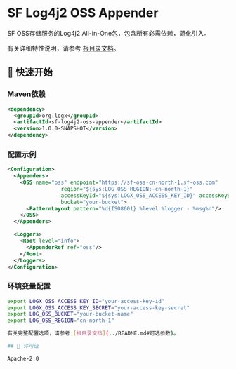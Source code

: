 # SF Log4j2 OSS Appender

SF OSS存储服务的Log4j2 All-in-One包，包含所有必需依赖，简化引入。

有关详细特性说明，请参考 [根目录文档](../README.md)。

## 🚀 快速开始

### Maven依赖

```xml
<dependency>
  <groupId>org.logx</groupId>
  <artifactId>sf-log4j2-oss-appender</artifactId>
  <version>1.0.0-SNAPSHOT</version>
</dependency>
```

### 配置示例

```xml
<Configuration>
  <Appenders>
    <OSS name="oss" endpoint="https://sf-oss-cn-north-1.sf-oss.com"
                 region="${sys:LOG_OSS_REGION:-cn-north-1}"
                 accessKeyId="${sys:LOGX_OSS_ACCESS_KEY_ID}" accessKeySecret="${sys:LOGX_OSS_ACCESS_KEY_SECRET}"
                 bucket="your-bucket">
      <PatternLayout pattern="%d{ISO8601} %level %logger - %msg%n"/>
    </OSS>
  </Appenders>

  <Loggers>
    <Root level="info">
      <AppenderRef ref="oss"/>
    </Root>
  </Loggers>
</Configuration>
```

### 环境变量配置

```bash
export LOGX_OSS_ACCESS_KEY_ID="your-access-key-id"
export LOGX_OSS_ACCESS_KEY_SECRET="your-access-key-secret"
export LOG_OSS_BUCKET="your-bucket-name"
export LOG_OSS_REGION="cn-north-1"

有关完整配置选项，请参考 [根目录文档](../README.md#可选参数)。

## 📄 许可证

Apache-2.0